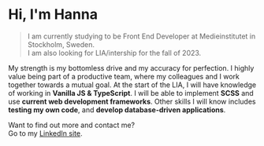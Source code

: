 # Hi, I'm Hanna

> I am currently studying to be Front End Developer at Medieinstitutet in Stockholm, Sweden.<br>
I am also looking for LIA/intership for the fall of 2023.

My strength is my bottomless drive and my accuracy for perfection. I highly value being part of a
productive team, where my colleagues and I work together towards a mutual goal.
At the start of the LIA, I will have knowledge of working in **Vanilla JS & TypeScript**. I will be able to
implement **SCSS** and use **current web development frameworks**. Other skills I will
know includes **testing my own code**, and **develop database-driven applications**.

Want to find out more and contact me?<br>
Go to my [LinkedIn site](https://www.linkedin.com/in/hanna-forssell-51a836222/).
